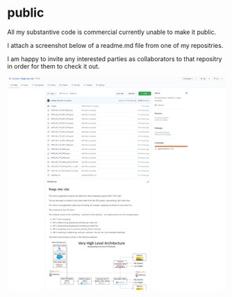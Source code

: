 # public

All my substantive code is commercial currently unable to make it public.

I attach a screenshot below of a readme.md file from one of my repositries.

I am happy to invite any interested parties as collaborators to that repositry in order for them to check it out.

![](images/codebase.png)



